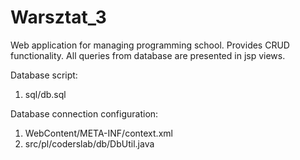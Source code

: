 # Warsztat_3

Web application for managing programming school. Provides CRUD functionality. All queries from database are presented in jsp views. 

Database script: 
1. sql/db.sql

Database connection configuration:    
1. WebContent/META-INF/context.xml
2. src/pl/coderslab/db/DbUtil.java
